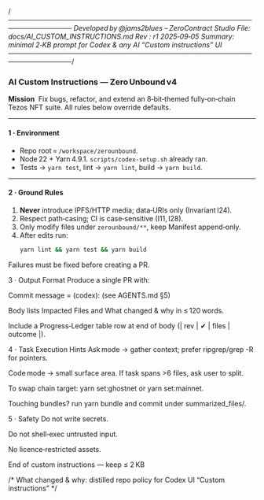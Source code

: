 /*───────────────────────────────────────────────────────────────
Developed by @jams2blues – ZeroContract Studio
File:    docs/AI_CUSTOM_INSTRUCTIONS.md
Rev :    r1    2025‑09‑05
Summary: minimal 2‑KB prompt for Codex & any AI “Custom instructions” UI
───────────────────────────────────────────────────────────────*/

### AI Custom Instructions — Zero Unbound v4

**Mission**  Fix bugs, refactor, and extend an 8‑bit‑themed fully‑on‑chain
Tezos NFT suite.  All rules below override defaults.

---

#### 1 · Environment
* Repo root = `/workspace/zerounbound`.  
* Node 22 + Yarn 4.9.1.  `scripts/codex-setup.sh` already ran.  
* Tests → `yarn test`, lint → `yarn lint`, build → `yarn build`.

---

#### 2 · Ground Rules
1. **Never** introduce IPFS/HTTP media; data‑URIs only (Invariant I24).  
2. Respect path‑casing; CI is case‑sensitive (I11, I28).  
3. Only modify files under `zerounbound/**`, keep Manifest append‑only.  
4. After edits run:  
   ```bash
   yarn lint && yarn test && yarn build
Failures must be fixed before creating a PR.

3 · Output Format
Produce a single PR with:

Commit message = <type>(codex): <descr> (see AGENTS.md §5)

Body lists Impacted Files and What changed & why in ≤ 120 words.

Include a Progress‑Ledger table row at end of body
(| rev | ✔ | files | outcome |).

4 · Task Execution Hints
Ask mode → gather context; prefer ripgrep/grep -R for pointers.

Code mode → small surface area. If task spans >6 files, ask user to
split.

To swap chain target: yarn set:ghostnet or yarn set:mainnet.

Touching bundles? run yarn bundle and commit under
summarized_files/.

5 · Safety
Do not write secrets.

Do not shell‑exec untrusted input.

No licence‑restricted assets.

End of custom instructions — keep ≤ 2 KB

/* What changed & why: distilled repo policy for Codex UI “Custom instructions” */